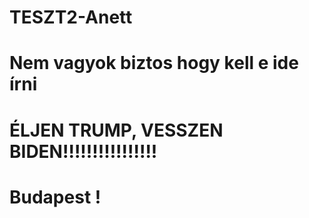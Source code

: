 # TESZT2-Anett
# Nem vagyok biztos hogy kell e ide írni 
# ÉLJEN TRUMP, VESSZEN BIDEN!!!!!!!!!!!!!!!!
#
# Budapest !
